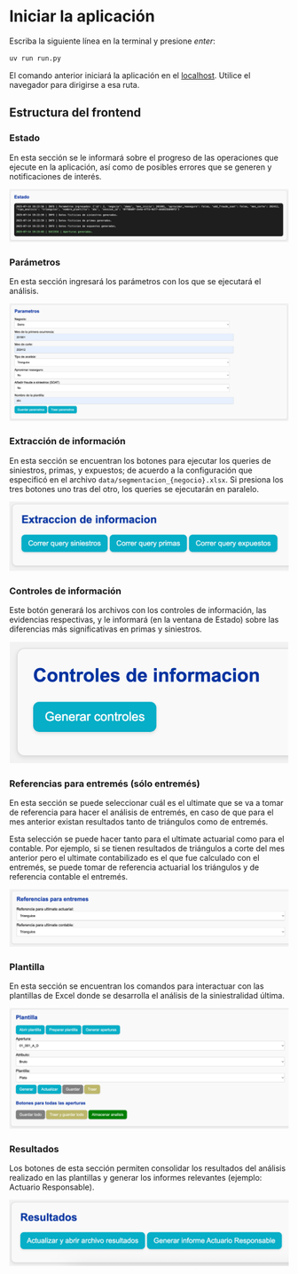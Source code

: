# Iniciar la aplicación

Escriba la siguiente línea en la terminal y presione _enter_:

```sh
uv run run.py
```

El comando anterior iniciará la aplicación en el [localhost](http://127.0.0.1:8000). Utilice el navegador para dirigirse a esa ruta.

## Estructura del frontend

### Estado

En esta sección se le informará sobre el progreso de las operaciones que ejecute en la aplicación, así como de posibles errores que se generen y notificaciones de interés.

![Estado.](assets/frontend/estado.png)

### Parámetros

En esta sección ingresará los parámetros con los que se ejecutará el análisis.

![Parámetros.](assets/frontend/parametros.png)

### Extracción de información

En esta sección se encuentran los botones para ejecutar los queries de siniestros, primas, y expuestos; de acuerdo a la configuración que especificó en el archivo `data/segmentacion_{negocio}.xlsx`. Si presiona los tres botones uno tras del otro, los queries se ejecutarán en paralelo.

![Extracción.](assets/frontend/extraccion.png)

### Controles de información

Este botón generará los archivos con los controles de información, las evidencias respectivas, y le informará (en la ventana de Estado) sobre las diferencias más significativas en primas y siniestros.

![Controles.](assets/frontend/controles.png)

### Referencias para entremés (sólo entremés)

En esta sección se puede seleccionar cuál es el ultimate que se va a tomar de referencia para hacer el análisis de entremés, en caso de que para el mes anterior existan resultados tanto de triángulos como de entremés.

Esta selección se puede hacer tanto para el ultimate actuarial como para el contable. Por ejemplo, si se tienen resultados de triángulos a corte del mes anterior pero el ultimate contabilizado es el que fue calculado con el entremés, se puede tomar de referencia actuarial los triángulos y de referencia contable el entremés.

![Referencias entremés.](assets/frontend/referencias_entremes.png)

### Plantilla

En esta sección se encuentran los comandos para interactuar con las plantillas de Excel donde se desarrolla el análisis de la siniestralidad última.

![Plantilla.](assets/frontend/plantilla.png)

### Resultados

Los botones de esta sección permiten consolidar los resultados del análisis realizado en las plantillas y generar los informes relevantes (ejemplo: Actuario Responsable).

![Resultados.](assets/frontend/resultados.png)
